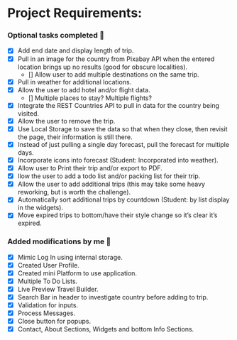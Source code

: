 # Project Requirements:

### Optional tasks completed 💬
- [x] Add end date and display length of trip.
- [x] Pull in an image for the country from Pixabay API when the entered location brings up no results (good for obscure localities).
    - [] Allow user to add multiple destinations on the same trip.
- [x] Pull in weather for additional locations.
- [x] Allow the user to add hotel and/or flight data.
    - [] Multiple places to stay? Multiple flights?
- [x] Integrate the REST Countries API to pull in data for the country being visited.
- [x] Allow the user to remove the trip.
- [x] Use Local Storage to save the data so that when they close, then revisit the page, their information is still there.
- [x] Instead of just pulling a single day forecast, pull the forecast for multiple days.
- [x] Incorporate icons into forecast (Student: Incorporated into weather).
- [x] Allow user to Print their trip and/or export to PDF.
- [x] llow the user to add a todo list and/or packing list for their trip.
- [x] Allow the user to add additional trips (this may take some heavy reworking, but is worth the challenge).
- [x] Automatically sort additional trips by countdown (Student: by list display in the widgets).
- [x] Move expired trips to bottom/have their style change so it’s clear it’s expired.
### Added modifications by me 💬
- [x] Mimic Log In using internal storage.
- [x] Created User Profile.
- [x] Created mini Platform to use application.
- [x] Multiple To Do Lists.
- [x] Live Preview Travel Builder.
- [x] Search Bar in header to investigate country before adding to trip.
- [x] Validation for inputs.
- [x] Process Messages.
- [x] Close button for popups.
- [x] Contact, About Sections, Widgets and bottom Info Sections.